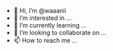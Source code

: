 - 👋 Hi, I’m @waaanii
- 👀 I’m interested in ...
- 🌱 I’m currently learning ...
- 💞️ I’m looking to collaborate on ...
- 📫 How to reach me ...

<!---
waaanii/waaanii is a ✨ special ✨ repository because its `README.md` (this file) appears on your GitHub profile.
You can click the Preview link to take a look at your changes.
--->

